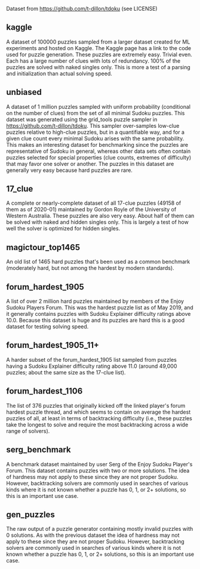 Dataset from https://github.com/t-dillon/tdoku (see LICENSE)

## kaggle

A dataset of 100000 puzzles sampled from a larger dataset created for ML experiments and hosted on Kaggle.
The Kaggle page has a link to the code used for puzzle generation.
These puzzles are extremely easy. Trivial even.
Each has a large number of clues with lots of redundancy.
100% of the puzzles are solved with naked singles only.
This is more a test of a parsing and initialization than actual solving speed.

## unbiased

A dataset of 1 million puzzles sampled with uniform probability (conditional on the number of clues) from the set of 
all minimal Sudoku puzzles.
This dataset was generated using the grid_tools puzzle sampler in https://github.com/t-dillon/tdoku.
This sampler over-samples low-clue puzzles relative to high-clue puzzles, but in a quantifiable way, and for a given
clue count every minimal Sudoku arises with the same probability.
This makes an interesting dataset for benchmarking since the puzzles are representative of Sudoku in general, whereas
other data sets often contain puzzles selected for special properties (clue counts, extremes of difficulty)
that may favor one solver or another.
The puzzles in this dataset are generally very easy because hard puzzles are rare.

## 17_clue

A complete or nearly-complete dataset of all 17-clue puzzles (49158 of them as of 2020-01) maintained by Gordon Royle 
of the University of Western Australia.
These puzzles are also very easy.
About half of them can be solved with naked and hidden singles only.
This is largely a test of how well the solver is optimized for hidden singles.

## magictour_top1465

An old list of 1465 hard puzzles that's been used as a common benchmark (moderately hard, but not among the hardest by modern standards).

## forum_hardest_1905

A list of over 2 million hard puzzles maintained by members of the Enjoy Sudoku Players Forum.
This was the hardest puzzle list as of May 2019, and it generally contains puzzles with Sudoku Explainer difficulty
ratings above 10.0.
Because this dataset is huge and its puzzles are hard this is a good dataset for testing solving speed.

## forum_hardest_1905_11+

A harder subset of the forum_hardest_1905 list sampled from puzzles having a Sudoku Explainer difficulty rating above
11.0 (around 49,000 puzzles; about the same size as the 17-clue list).

## forum_hardest_1106

The list of 376 puzzles that originally kicked off the linked player's forum hardest puzzle thread,
and which seems to contain on average the hardest puzzles of all, at least in terms of backtracking difficulty
(i.e., these puzzles take the longest to solve and require the most backtracking across a wide range of solvers).

## serg_benchmark

A benchmark dataset maintained by user Serg of the Enjoy Sudoku Player's Forum.
This dataset contains puzzles with two or more solutions.
The idea of hardness may not apply to these since they are not proper Sudoku.
However, backtracking solvers are commonly used in searches of various kinds where it is not known whether a puzzle has 
0, 1, or 2+ solutions, so this is an important use case.

## gen_puzzles

The raw output of a puzzle generator containing mostly invalid puzzles with 0 solutions.
As with the previous dataset the idea of hardness may not apply to these since they are not proper Sudoku.
However, backtracking solvers are commonly used in searches of various kinds where it is not known whether a puzzle has 
0, 1, or 2+ solutions, so this is an important use case.
